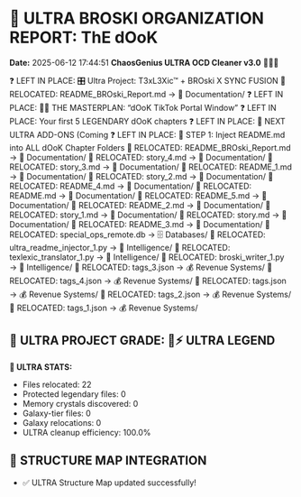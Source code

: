 # 🌌 ULTRA BROSKI ORGANIZATION REPORT: ThE dOoK
**Date:** 2025-06-12 17:44:51
**ChaosGenius ULTRA OCD Cleaner v3.0** 🧠💜🌌

❓ LEFT IN PLACE: 🎛️ Ultra Project: T3xL3Xic™ + BROski X SYNC FUSION
📁 RELOCATED: README_BROski_Report.md → 📝 Documentation/
❓ LEFT IN PLACE: 🧠💡 THE MASTERPLAN: “dOoK TikTok Portal Window”
❓ LEFT IN PLACE: Your first 5 LEGENDARY dOoK chapters
❓ LEFT IN PLACE: 💎 NEXT ULTRA ADD-ONS (Coming
❓ LEFT IN PLACE: 🔧 STEP 1: Inject README.md into ALL dOoK Chapter Folders
📁 RELOCATED: README_BROski_Report.md → 📝 Documentation/
📁 RELOCATED: story_4.md → 📝 Documentation/
📁 RELOCATED: story_3.md → 📝 Documentation/
📁 RELOCATED: README_1.md → 📝 Documentation/
📁 RELOCATED: story_2.md → 📝 Documentation/
📁 RELOCATED: README_4.md → 📝 Documentation/
📁 RELOCATED: README.md → 📝 Documentation/
📁 RELOCATED: README_5.md → 📝 Documentation/
📁 RELOCATED: README_2.md → 📝 Documentation/
📁 RELOCATED: story_1.md → 📝 Documentation/
📁 RELOCATED: story.md → 📝 Documentation/
📁 RELOCATED: README_3.md → 📝 Documentation/
📁 RELOCATED: special_ops_remote.db → 🗄️ Databases/
📁 RELOCATED: ultra_readme_injector_1.py → 🧠 Intelligence/
📁 RELOCATED: texlexic_translator_1.py → 🧠 Intelligence/
📁 RELOCATED: broski_writer_1.py → 🧠 Intelligence/
📁 RELOCATED: tags_3.json → 💰 Revenue Systems/
📁 RELOCATED: tags_4.json → 💰 Revenue Systems/
📁 RELOCATED: tags.json → 💰 Revenue Systems/
📁 RELOCATED: tags_2.json → 💰 Revenue Systems/
📁 RELOCATED: tags_1.json → 💰 Revenue Systems/

## 🌌 ULTRA PROJECT GRADE: 💯⚡ ULTRA LEGEND
**🧠 ULTRA STATS:**
- Files relocated: 22
- Protected legendary files: 0
- Memory crystals discovered: 0
- Galaxy-tier files: 0
- Galaxy relocations: 0
- ULTRA cleanup efficiency: 100.0%

## 🔄 STRUCTURE MAP INTEGRATION
- ✅ ULTRA Structure Map updated successfully!